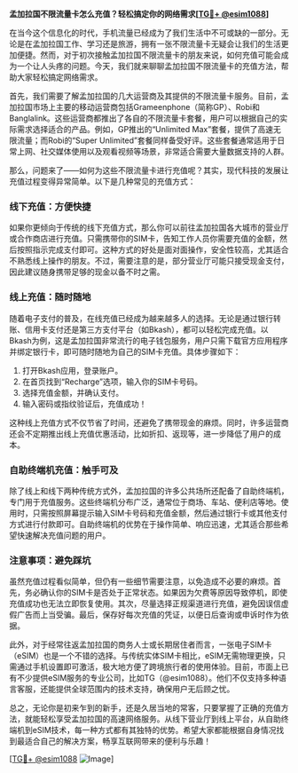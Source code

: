 **孟加拉国不限流量卡怎么充值？轻松搞定你的网络需求[[TG💪+ @esim1088](https://t.me/s/esim1088)]**

在当今这个信息化的时代，手机流量已经成为了我们生活中不可或缺的一部分。无论是在孟加拉国工作、学习还是旅游，拥有一张不限流量卡无疑会让我们的生活更加便捷。然而，对于初次接触孟加拉国不限流量卡的朋友来说，如何充值可能会成为一个让人头疼的问题。今天，我们就来聊聊孟加拉国不限流量卡的充值方法，帮助大家轻松搞定网络需求。

首先，我们需要了解孟加拉国的几大运营商及其提供的不限流量卡服务。目前，孟加拉国市场上主要的移动运营商包括Grameenphone（简称GP）、Robi和Banglalink。这些运营商都推出了各自的不限流量卡套餐，用户可以根据自己的实际需求选择适合的产品。例如，GP推出的“Unlimited Max”套餐，提供了高速无限流量；而Robi的“Super Unlimited”套餐同样备受好评。这些套餐通常适用于日常上网、社交媒体使用以及观看视频等场景，非常适合需要大量数据支持的人群。

那么，问题来了——如何为这些不限流量卡进行充值呢？其实，现代科技的发展让充值过程变得异常简单。以下是几种常见的充值方式：

### **线下充值：方便快捷**
如果你更倾向于传统的线下充值方式，那么你可以前往孟加拉国各大城市的营业厅或合作商店进行充值。只需携带你的SIM卡，告知工作人员你需要充值的金额，然后按照指示完成支付即可。这种方式的好处是面对面操作，安全性较高，尤其适合不熟悉线上操作的朋友。不过，需要注意的是，部分营业厅可能只接受现金支付，因此建议随身携带足够的现金以备不时之需。

### **线上充值：随时随地**
随着电子支付的普及，在线充值已经成为越来越多人的选择。无论是通过银行转账、信用卡支付还是第三方支付平台（如Bkash），都可以轻松完成充值。以Bkash为例，这是孟加拉国非常流行的电子钱包服务，用户只需下载官方应用程序并绑定银行卡，即可随时随地为自己的SIM卡充值。具体步骤如下：
1. 打开Bkash应用，登录账户。
2. 在首页找到“Recharge”选项，输入你的SIM卡号码。
3. 选择充值金额，并确认支付。
4. 输入密码或指纹验证后，充值成功！

这种线上充值方式不仅节省了时间，还避免了携带现金的麻烦。同时，许多运营商还会不定期推出线上充值优惠活动，比如折扣、返现等，进一步降低了用户的成本。

### **自助终端机充值：触手可及**
除了线上和线下两种传统方式外，孟加拉国的许多公共场所还配备了自助终端机，专门用于充值服务。这些终端机分布广泛，通常位于商场、车站、便利店等地。使用时，只需按照屏幕提示输入SIM卡号码和充值金额，然后通过银行卡或其他支付方式进行付款即可。自助终端机的优势在于操作简单、响应迅速，尤其适合那些希望快速解决充值问题的用户。

### **注意事项：避免踩坑**
虽然充值过程看似简单，但仍有一些细节需要注意，以免造成不必要的麻烦。首先，务必确认你的SIM卡是否处于正常状态。如果因为欠费等原因导致停机，即使充值成功也无法立即恢复使用。其次，尽量选择正规渠道进行充值，避免因误信虚假广告而上当受骗。最后，保存好每次充值的凭证，以便日后查询或申诉时作为依据。

此外，对于经常往返孟加拉国的商务人士或长期居住者而言，一张电子SIM卡（eSIM）也是一个不错的选择。与传统实体SIM卡相比，eSIM无需物理更换，只需通过手机设置即可激活，极大地方便了跨境旅行者的使用体验。目前，市面上已有不少提供eSIM服务的专业公司，比如TG（@esim1088）。他们不仅支持多种语言客服，还能提供全球范围内的技术支持，确保用户无后顾之忧。

总之，无论你是初来乍到的新手，还是久居当地的常客，只要掌握了正确的充值方法，就能轻松享受孟加拉国的高速网络服务。从线下营业厅到线上平台，从自助终端机到eSIM技术，每一种方式都有其独特的优势。希望大家都能根据自身情况找到最适合自己的解决方案，畅享互联网带来的便利与乐趣！

[[TG💪+ @esim1088](https://t.me/s/esim1088) ![Image](https://i.postimg.cc/4NQfJmqS/Snipaste-2025-05-13-00-14-12.png)]
